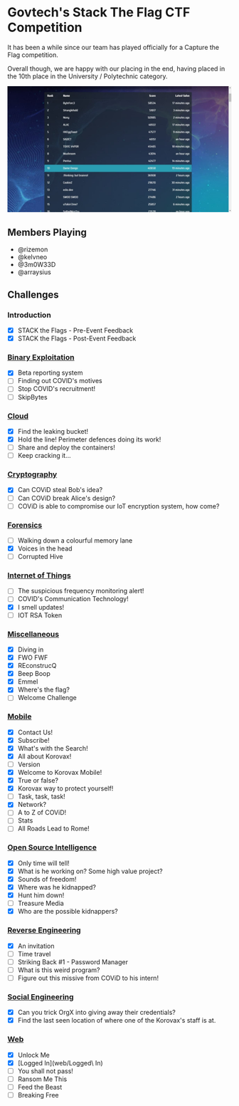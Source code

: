 # Govtech's Stack The Flag CTF Competition

It has been a while since our team has played officially for a Capture the Flag competition.

Overall though, we are happy with our placing in the end, having placed in the 10th place in the University / Polytechnic category.

![Scoreboard](images/scoreboard.jpg)

## Members Playing
- @rizemon
- @kelvneo
- @3m0W33D
- @arraysius

## Challenges

### Introduction
- [x] STACK the Flags - Pre-Event Feedback
- [x] STACK the Flags - Post-Event Feedback

### [Binary Exploitation](be/)
- [x] Beta reporting system
- [ ] Finding out COVID's motives
- [ ] Stop COVID's recruitment!
- [ ] SkipBytes

### [Cloud](cloud/)
- [x] Find the leaking bucket!
- [x] Hold the line! Perimeter defences doing its work!
- [ ] Share and deploy the containers!
- [ ] Keep cracking it...

### [Cryptography](crypto/)
- [x] Can COViD steal Bob's idea?
- [ ] Can COViD break Alice's design?
- [ ] COViD is able to compromise our IoT encryption system, how come?

### [Forensics](forensics/)
- [ ] Walking down a colourful memory lane
- [x] Voices in the head
- [ ] Corrupted Hive

### [Internet of Things](iot/)
- [ ] The suspicious frequency monitoring alert!
- [ ] COVID's Communication Technology!
- [x] I smell updates!
- [ ] IOT RSA Token

### [Miscellaneous](misc/)
- [x] Diving in
- [x] FWO FWF
- [x] REconstrucQ 
- [x] Beep Boop
- [x] Emmel
- [x] Where's the flag?
- [ ] Welcome Challenge 

### [Mobile](mobile/)
- [x] Contact Us!
- [x] Subscribe!
- [x] What's with the Search!
- [x] All about Korovax!
- [ ] Version
- [x] Welcome to Korovax Mobile!
- [x] True or false?
- [x] Korovax way to protect yourself!
- [ ] Task, task, task! 
- [x] Network?
- [ ] A to Z of COViD!
- [ ] Stats
- [ ] All Roads Lead to Rome!

### [Open Source Intelligence](osint/)
- [x] Only time will tell!
- [x] What is he working on? Some high value project?
- [x] Sounds of freedom!
- [x] Where was he kidnapped?
- [x] Hunt him down!
- [ ] Treasure Media
- [x] Who are the possible kidnappers?

### [Reverse Engineering](re/)
- [x] An invitation
- [ ] Time travel
- [ ] Striking Back #1 - Password Manager
- [ ] What is this weird program?
- [ ] Figure out this missive from COViD to his intern!

### [Social Engineering](se/)
- [x] Can you trick OrgX into giving away their credentials?
- [x] Find the last seen location of where one of the Korovax's staff is at.

### [Web](web/)
- [x] Unlock Me
- [x] [Logged In](web/Logged\ In)
- [ ] You shall not pass!
- [ ] Ransom Me This
- [ ] Feed the Beast
- [ ] Breaking Free
